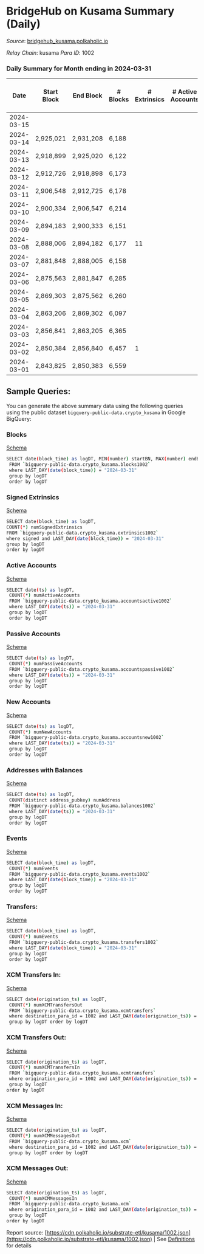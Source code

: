 # BridgeHub on Kusama Summary (Daily)

_Source_: [bridgehub_kusama.polkaholic.io](https://bridgehub_kusama.polkaholic.io)

*Relay Chain*: kusama
*Para ID*: 1002



### Daily Summary for Month ending in 2024-03-31


| Date    | Start Block | End Block | # Blocks | # Extrinsics | # Active Accounts | # Passive Accounts | # New Accounts | # Addresses | # Events  | # Transfers ($USD) | # XCM Transfers In ($USD) | # XCM Transfers Out ($USD) | # XCM In | # XCM Out | Issues |
|---------|-------------|-----------|----------|--------------|-------------------|--------------------|----------------|-------------|-----------|--------------------|---------------------------|----------------------------|----------|-----------|--------|
| 2024-03-15 |  |  |  |  |  |  |  |  |  |   |   |   |  |  |  |
| 2024-03-14 | 2,925,021 | 2,931,208 | 6,188 |  |  |  |  | 42 | 12,413 | 27  |   |   |  |  |  |
| 2024-03-13 | 2,918,899 | 2,925,020 | 6,122 |  |  |  |  | 41 | 12,248 |   |   |   |  |  |  |
| 2024-03-12 | 2,912,726 | 2,918,898 | 6,173 |  |  |  |  | 41 | 12,349 |   |   |   |  |  |  |
| 2024-03-11 | 2,906,548 | 2,912,725 | 6,178 |  |  |  |  | 41 | 12,360 |   |   |   |  |  |  |
| 2024-03-10 | 2,900,334 | 2,906,547 | 6,214 |  |  |  |  | 41 | 12,465 | 27  |   |   |  |  |  |
| 2024-03-09 | 2,894,183 | 2,900,333 | 6,151 |  |  |  |  | 40 | 12,340 | 27  |   |   |  |  |  |
| 2024-03-08 | 2,888,006 | 2,894,182 | 6,177 | 11 |  |  |  | 39 | 12,578 | 147  |   |   |  |  |  |
| 2024-03-07 | 2,881,848 | 2,888,005 | 6,158 |  |  |  |  | 39 | 12,319 |   |   |   |  |  |  |
| 2024-03-06 | 2,875,563 | 2,881,847 | 6,285 |  |  |  |  | 39 | 12,574 |   |   |   |  |  |  |
| 2024-03-05 | 2,869,303 | 2,875,562 | 6,260 |  |  |  |  | 39 | 12,523 |   |   |   |  |  |  |
| 2024-03-04 | 2,863,206 | 2,869,302 | 6,097 |  |  |  |  | 39 | 12,198 |   |   |   |  |  |  |
| 2024-03-03 | 2,856,841 | 2,863,205 | 6,365 |  |  |  |  | 39 | 12,733 |   |   |   |  |  |  |
| 2024-03-02 | 2,850,384 | 2,856,840 | 6,457 | 1 |  |  |  | 39 | 12,954 | 27  |   |   |  |  |  |
| 2024-03-01 | 2,843,825 | 2,850,383 | 6,559 |  |  |  |  | 38 | 13,122 |   |   |   |  |  |  |

## Sample Queries:
You can generate the above summary data using the following queries using the public dataset `bigquery-public-data.crypto_kusama` in Google BigQuery:


### Blocks 

[Schema](https://github.com/colorfulnotion/substrate-etl/blob/main/schema/blocks.json)

```bash
SELECT date(block_time) as logDT, MIN(number) startBN, MAX(number) endBN, COUNT(*) numBlocks 
 FROM `bigquery-public-data.crypto_kusama.blocks1002`  
 where LAST_DAY(date(block_time)) = "2024-03-31" 
 group by logDT 
 order by logDT
```

### Signed Extrinsics 

[Schema](https://github.com/colorfulnotion/substrate-etl/blob/main/schema/extrinsics.json)

```bash
SELECT date(block_time) as logDT, 
COUNT(*) numSignedExtrinsics 
FROM `bigquery-public-data.crypto_kusama.extrinsics1002`  
where signed and LAST_DAY(date(block_time)) = "2024-03-31" 
group by logDT 
order by logDT
```

### Active Accounts 

[Schema](https://github.com/colorfulnotion/substrate-etl/blob/main/schema/accountsactive.json)

```bash
SELECT date(ts) as logDT, 
 COUNT(*) numActiveAccounts 
 FROM `bigquery-public-data.crypto_kusama.accountsactive1002` 
 where LAST_DAY(date(ts)) = "2024-03-31" 
 group by logDT 
 order by logDT
```

### Passive Accounts 

[Schema](https://github.com/colorfulnotion/substrate-etl/blob/main/schema/accountspassive.json)

```bash
SELECT date(ts) as logDT, 
 COUNT(*) numPassiveAccounts 
 FROM `bigquery-public-data.crypto_kusama.accountspassive1002` 
 where LAST_DAY(date(ts)) = "2024-03-31" 
 group by logDT 
 order by logDT
```

### New Accounts 

[Schema](https://github.com/colorfulnotion/substrate-etl/blob/main/schema/accountsnew.json)

```bash
SELECT date(ts) as logDT, 
 COUNT(*) numNewAccounts 
 FROM `bigquery-public-data.crypto_kusama.accountsnew1002` 
 where LAST_DAY(date(ts)) = "2024-03-31" 
 group by logDT
 order by logDT
```

### Addresses with Balances 

[Schema](https://github.com/colorfulnotion/substrate-etl/blob/main/schema/balances.json)

```bash
SELECT date(ts) as logDT,
 COUNT(distinct address_pubkey) numAddress 
 FROM `bigquery-public-data.crypto_kusama.balances1002` 
 where LAST_DAY(date(ts)) = "2024-03-31" 
 group by logDT 
 order by logDT
```

### Events 

[Schema](https://github.com/colorfulnotion/substrate-etl/blob/main/schema/events.json)

```bash
SELECT date(block_time) as logDT, 
 COUNT(*) numEvents 
 FROM `bigquery-public-data.crypto_kusama.events1002` 
 where LAST_DAY(date(block_time)) = "2024-03-31" 
 group by logDT 
 order by logDT
```

### Transfers:

[Schema](https://github.com/colorfulnotion/substrate-etl/blob/main/schema/transfers.json)

```bash
SELECT date(block_time) as logDT, 
 COUNT(*) numEvents 
 FROM `bigquery-public-data.crypto_kusama.transfers1002` 
 where LAST_DAY(date(block_time)) = "2024-03-31" 
 group by logDT 
 order by logDT
```

### XCM Transfers In: 

[Schema](https://github.com/colorfulnotion/substrate-etl/blob/main/schema/xcmtransfers.json)

```bash
SELECT date(origination_ts) as logDT, 
 COUNT(*) numXCMTransfersOut 
 FROM `bigquery-public-data.crypto_kusama.xcmtransfers` 
 where destination_para_id = 1002 and LAST_DAY(date(origination_ts)) = "2024-03-31" 
 group by logDT order by logDT
```

### XCM Transfers Out: 

[Schema](https://github.com/colorfulnotion/substrate-etl/blob/main/schema/xcmtransfers.json)

```bash
SELECT date(origination_ts) as logDT, 
 COUNT(*) numXCMTransfersIn 
 FROM `bigquery-public-data.crypto_kusama.xcmtransfers` 
 where origination_para_id = 1002 and LAST_DAY(date(origination_ts)) = "2024-03-31" 
 group by logDT 
order by logDT
```

### XCM Messages In: 

[Schema](https://github.com/colorfulnotion/substrate-etl/blob/main/schema/xcm.json)

```bash
SELECT date(origination_ts) as logDT, 
 COUNT(*) numXCMMessagesOut 
 FROM `bigquery-public-data.crypto_kusama.xcm` 
 where destination_para_id = 1002 and LAST_DAY(date(origination_ts)) = "2024-03-31" 
 group by logDT order by logDT
```

### XCM Messages Out: 

[Schema](https://github.com/colorfulnotion/substrate-etl/blob/main/schema/xcm.json)

```bash
SELECT date(origination_ts) as logDT, 
 COUNT(*) numXCMMessagesIn 
 FROM `bigquery-public-data.crypto_kusama.xcm` 
 where origination_para_id = 1002 and LAST_DAY(date(origination_ts)) = "2024-03-31" 
 group by logDT 
order by logDT
```


Report source: [https://cdn.polkaholic.io/substrate-etl/kusama/1002.json](https://cdn.polkaholic.io/substrate-etl/kusama/1002.json) | See [Definitions](/DEFINITIONS.md) for details
